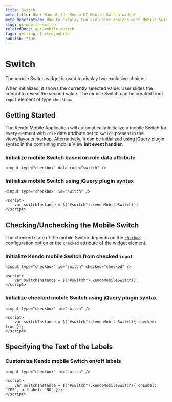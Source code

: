 ```yaml
---
title: Switch
meta_title: User Manual for Kendo UI Mobile Switch widget
meta_description: How to display two exclusive choices with Mobile Switch widget, check/uncheck the mobile switch and tailor on/off labels of the mobile switch.
slug: gs-mobile-switch
relatedDocs: api-mobile-switch
tags: getting-started,mobile
publish: true
---
```


# Switch

The mobile Switch widget is used to display two exclusive choices.

When initialized, it shows the currently selected value. User slides the control to reveal the second value.
The mobile Switch can be created from `input` element of type `checkbox`.

## Getting Started

The Kendo Mobile Application will automatically initialize a mobile Switch for every element with `role` data attribute set to `swtich` present in the views/layouts markup.
Alternatively, it can be initialized using jQuery plugin syntax in the containing mobile View **init event handler**.

### Initialize mobile Switch based on role data attribute

    <input type="checkbox" data-role="switch" />

### Initialize mobile Switch using jQuery plugin syntax

    <input type="checkbox" id="switch" />

    <script>
        var switchInstance = $("#switch").kendoMobileSwitch();
    </script>

## Checking/Unchecking the Mobile Switch

The checked state of the mobile Switch depends on the [`checked` configuration option](/api/mobile/switch#checked)
or the `checked` attribute of the widget element.

### Initialize Kendo mobile Switch from checked `input`

    <input type="checkbox" id="switch" checked="checked" />

    <script>
        var switchInstance = $("#switch").kendoMobileSwitch();
    </script>

### Initialize checked mobile Switch using jQuery plugin syntax

    <input type="checkbox" id="switch" />

    <script>
        var switchInstance = $("#switch").kendoMobileSwitch({ checked: true });
    </script>

## Specifying the Text of the Labels

### Customize Kendo mobile Switch on/off labels

    <input type="checkbox" id="switch" />

    <script>
        var switchInstance = $("#switch").kendoMobileSwitch({ onLabel: "YES", offLabel: "NO" });
    </script>

 
